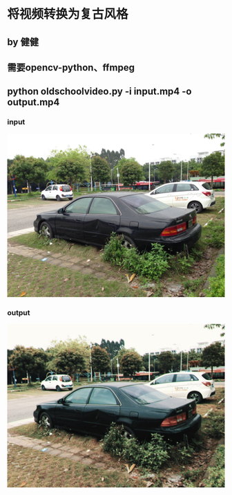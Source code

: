 # 将视频转换为复古风格

## by 健健

## 需要opencv-python、ffmpeg

## python oldschoolvideo.py -i input.mp4 -o output.mp4

### input 
![input image](test.jpg)

### output
![output lookup_0_demo](output2.jpg)